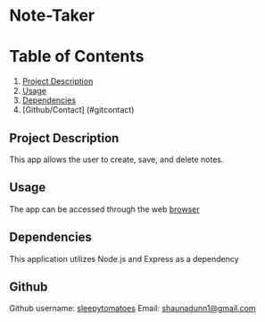 # Note-Taker

# Table of Contents
1. [Project Description](#description)
2. [Usage](#usage)
3. [Dependencies](#dependencies)
4. [Github/Contact] (#gitcontact)

## Project Description <a name="description"></a>
This app allows the user to create, save, and delete notes.

## Usage <a name="usage"></a>
The app can be accessed through the web [browser](https://git.heroku.com/mighty-sea-70212.git)

## Dependencies <a name="dependencies"></a>
This application utilizes Node.js and Express as a dependency

## Github <a name="gitcontact"></a>
Github username: [sleepytomatoes](https://github.com/sleepytomatoes)
Email: shaunadunn1@gmail.com




